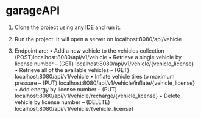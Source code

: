 # garageAPI

1. Clone the project using any IDE and run it. 

2. Run the project. It will open a server on localhost:8080/api/vehicle

3. Endpoint are:
    •	Add a new vehicle to the vehicles collection – (POST)localhost:8080/api/v1/vehicle
    •	Retrieve a single vehicle by license number – (GET) localhost:8080/api/v1/vehicle/{vehicle_license}
    •	Retrieve all of the available vehicles – (GET) localhost:8080/api/v1/vehicle
    •	Inflate vehicle tires to maximum pressure – (PUT) localhost:8080/api/v1/vehicle/inflate/{vehicle_license}
    •	Add energy by license number – (PUT) localhost:8080/api/v1/vehicle/recharge/{vehicle_license}
    •	Delete vehicle by license number – (DELETE) localhost:8080/api/v1/vehicle/{vehicle_license}
      
 

